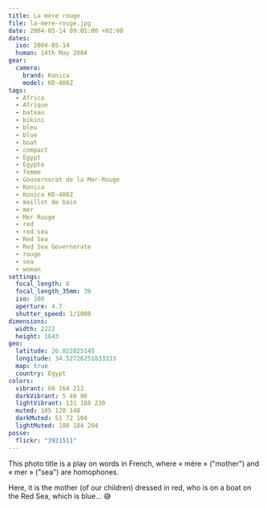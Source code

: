 ```yaml
---
title: La mère rouge
file: la-mere-rouge.jpg
date: 2004-05-14 09:05:00 +02:00
dates:
  iso: 2004-05-14
  human: 14th May 2004
gear:
  camera:
    brand: Konica
    model: KD-400Z
tags:
  - Africa
  - Afrique
  - bateau
  - bikini
  - bleu
  - blue
  - boat
  - compact
  - Egypt
  - Égypte
  - femme
  - Gouvernorat de la Mer-Rouge
  - Konica
  - Konica KD-400Z
  - maillot de bain
  - mer
  - Mer Rouge
  - red
  - red sea
  - Red Sea
  - Red Sea Governorate
  - rouge
  - sea
  - woman
settings:
  focal_length: 8
  focal_length_35mm: 39
  iso: 100
  aperture: 4.7
  shutter_speed: 1/1000
dimensions:
  width: 2222
  height: 1643
geo:
  latitude: 26.022825145
  longitude: 34.52726251833333
  map: true
  country: Egypt
colors:
  vibrant: 60 164 212
  darkVibrant: 5 40 86
  lightVibrant: 131 188 230
  muted: 105 120 148
  darkMuted: 51 72 104
  lightMuted: 180 184 204
posse:
  flickr: "3921511"
---
```


This photo title is a play on words in French, where « mère » ("mother") and « mer » ("sea") are homophones.

Here, it is the mother (of our children) dressed in red, who is on a boat on the Red Sea, which is blue… 😅
